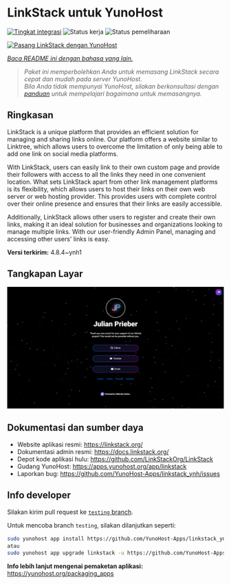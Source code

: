<!--
N.B.: README ini dibuat secara otomatis oleh <https://github.com/YunoHost/apps/tree/master/tools/readme_generator>
Ini TIDAK boleh diedit dengan tangan.
-->

# LinkStack untuk YunoHost

[![Tingkat integrasi](https://apps.yunohost.org/badge/integration/linkstack)](https://ci-apps.yunohost.org/ci/apps/linkstack/)
![Status kerja](https://apps.yunohost.org/badge/state/linkstack)
![Status pemeliharaan](https://apps.yunohost.org/badge/maintained/linkstack)

[![Pasang LinkStack dengan YunoHost](https://install-app.yunohost.org/install-with-yunohost.svg)](https://install-app.yunohost.org/?app=linkstack)

*[Baca README ini dengan bahasa yang lain.](./ALL_README.md)*

> *Paket ini memperbolehkan Anda untuk memasang LinkStack secara cepat dan mudah pada server YunoHost.*  
> *Bila Anda tidak mempunyai YunoHost, silakan berkonsultasi dengan [panduan](https://yunohost.org/install) untuk mempelajari bagaimana untuk memasangnya.*

## Ringkasan

LinkStack is a unique platform that provides an efficient solution for managing and sharing links online. Our platform offers a website similar to Linktree, which allows users to overcome the limitation of only being able to add one link on social media platforms.

With LinkStack, users can easily link to their own custom page and provide their followers with access to all the links they need in one convenient location. What sets LinkStack apart from other link management platforms is its flexibility, which allows users to host their links on their own web server or web hosting provider. This provides users with complete control over their online presence and ensures that their links are easily accessible.

Additionally, LinkStack allows other users to register and create their own links, making it an ideal solution for businesses and organizations looking to manage multiple links. With our user-friendly Admin Panel, managing and accessing other users' links is easy.


**Versi terkirim:** 4.8.4~ynh1

## Tangkapan Layar

![Tangkapan Layar pada LinkStack](./doc/screenshots/preview.png)

## Dokumentasi dan sumber daya

- Website aplikasi resmi: <https://linkstack.org/>
- Dokumentasi admin resmi: <https://docs.linkstack.org/>
- Depot kode aplikasi hulu: <https://github.com/LinkStackOrg/LinkStack>
- Gudang YunoHost: <https://apps.yunohost.org/app/linkstack>
- Laporkan bug: <https://github.com/YunoHost-Apps/linkstack_ynh/issues>

## Info developer

Silakan kirim pull request ke [`testing` branch](https://github.com/YunoHost-Apps/linkstack_ynh/tree/testing).

Untuk mencoba branch `testing`, silakan dilanjutkan seperti:

```bash
sudo yunohost app install https://github.com/YunoHost-Apps/linkstack_ynh/tree/testing --debug
atau
sudo yunohost app upgrade linkstack -u https://github.com/YunoHost-Apps/linkstack_ynh/tree/testing --debug
```

**Info lebih lanjut mengenai pemaketan aplikasi:** <https://yunohost.org/packaging_apps>
